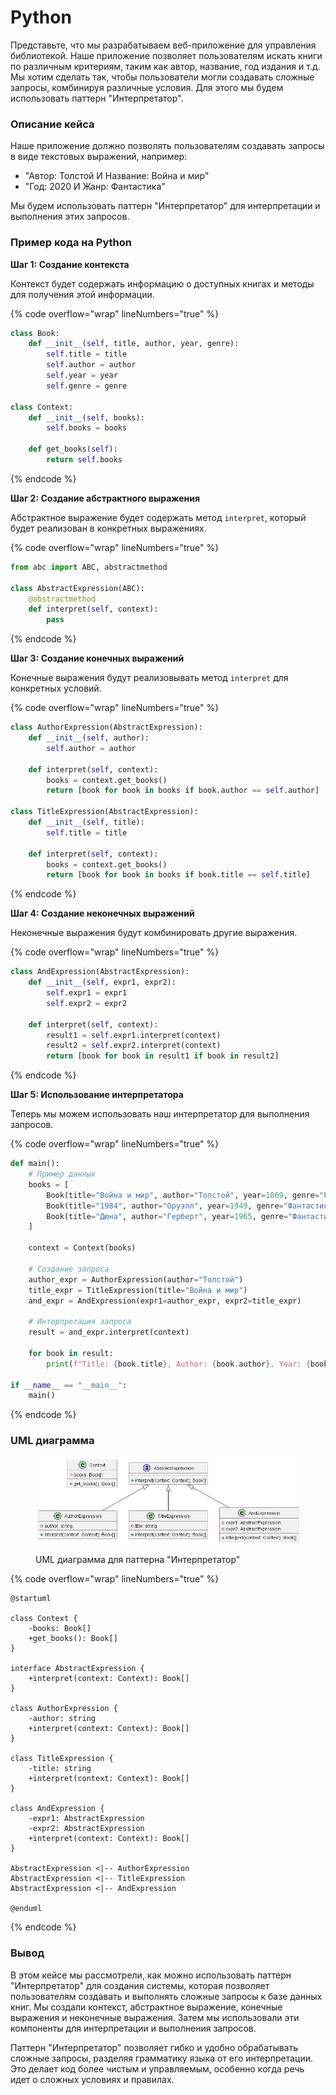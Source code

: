 # Python

Представьте, что мы разрабатываем веб-приложение для управления библиотекой. Наше приложение позволяет пользователям искать книги по различным критериям, таким как автор, название, год издания и т.д. Мы хотим сделать так, чтобы пользователи могли создавать сложные запросы, комбинируя различные условия. Для этого мы будем использовать паттерн "Интерпретатор".

### **Описание кейса**

Наше приложение должно позволять пользователям создавать запросы в виде текстовых выражений, например:

* "Автор: Толстой И Название: Война и мир"
* "Год: 2020 И Жанр: Фантастика"

Мы будем использовать паттерн "Интерпретатор" для интерпретации и выполнения этих запросов.

### Пример кода на Python

**Шаг 1: Создание контекста**

Контекст будет содержать информацию о доступных книгах и методы для получения этой информации.

{% code overflow="wrap" lineNumbers="true" %}
```python
class Book:
    def __init__(self, title, author, year, genre):
        self.title = title
        self.author = author
        self.year = year
        self.genre = genre

class Context:
    def __init__(self, books):
        self.books = books

    def get_books(self):
        return self.books
```
{% endcode %}

**Шаг 2: Создание абстрактного выражения**

Абстрактное выражение будет содержать метод `interpret`, который будет реализован в конкретных выражениях.

{% code overflow="wrap" lineNumbers="true" %}
```python
from abc import ABC, abstractmethod

class AbstractExpression(ABC):
    @abstractmethod
    def interpret(self, context):
        pass
```
{% endcode %}

**Шаг 3: Создание конечных выражений**

Конечные выражения будут реализовывать метод `interpret` для конкретных условий.

{% code overflow="wrap" lineNumbers="true" %}
```python
class AuthorExpression(AbstractExpression):
    def __init__(self, author):
        self.author = author

    def interpret(self, context):
        books = context.get_books()
        return [book for book in books if book.author == self.author]

class TitleExpression(AbstractExpression):
    def __init__(self, title):
        self.title = title

    def interpret(self, context):
        books = context.get_books()
        return [book for book in books if book.title == self.title]
```
{% endcode %}

**Шаг 4: Создание неконечных выражений**

Неконечные выражения будут комбинировать другие выражения.

{% code overflow="wrap" lineNumbers="true" %}
```python
class AndExpression(AbstractExpression):
    def __init__(self, expr1, expr2):
        self.expr1 = expr1
        self.expr2 = expr2

    def interpret(self, context):
        result1 = self.expr1.interpret(context)
        result2 = self.expr2.interpret(context)
        return [book for book in result1 if book in result2]
```
{% endcode %}

**Шаг 5: Использование интерпретатора**

Теперь мы можем использовать наш интерпретатор для выполнения запросов.

{% code overflow="wrap" lineNumbers="true" %}
```python
def main():
    # Пример данных
    books = [
        Book(title="Война и мир", author="Толстой", year=1869, genre="Роман"),
        Book(title="1984", author="Оруэлл", year=1949, genre="Фантастика"),
        Book(title="Дюна", author="Герберт", year=1965, genre="Фантастика"),
    ]

    context = Context(books)

    # Создание запроса
    author_expr = AuthorExpression(author="Толстой")
    title_expr = TitleExpression(title="Война и мир")
    and_expr = AndExpression(expr1=author_expr, expr2=title_expr)

    # Интерпретация запроса
    result = and_expr.interpret(context)

    for book in result:
        print(f"Title: {book.title}, Author: {book.author}, Year: {book.year}, Genre: {book.genre}")

if __name__ == "__main__":
    main()
```
{% endcode %}

### UML диаграмма

<figure><img src="../../../../../.gitbook/assets/image (5) (1) (1).png" alt=""><figcaption><p>UML диаграмма для паттерна "Интерпретатор"</p></figcaption></figure>

{% code overflow="wrap" lineNumbers="true" %}
```plantuml
@startuml

class Context {
    -books: Book[]
    +get_books(): Book[]
}

interface AbstractExpression {
    +interpret(context: Context): Book[]
}

class AuthorExpression {
    -author: string
    +interpret(context: Context): Book[]
}

class TitleExpression {
    -title: string
    +interpret(context: Context): Book[]
}

class AndExpression {
    -expr1: AbstractExpression
    -expr2: AbstractExpression
    +interpret(context: Context): Book[]
}

AbstractExpression <|-- AuthorExpression
AbstractExpression <|-- TitleExpression
AbstractExpression <|-- AndExpression

@enduml
```
{% endcode %}

### Вывод

В этом кейсе мы рассмотрели, как можно использовать паттерн "Интерпретатор" для создания системы, которая позволяет пользователям создавать и выполнять сложные запросы к базе данных книг. Мы создали контекст, абстрактное выражение, конечные выражения и неконечные выражения. Затем мы использовали эти компоненты для интерпретации и выполнения запросов.

Паттерн "Интерпретатор" позволяет гибко и удобно обрабатывать сложные запросы, разделяя грамматику языка от его интерпретации. Это делает код более чистым и управляемым, особенно когда речь идет о сложных условиях и правилах.
